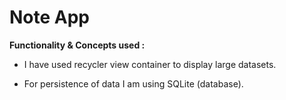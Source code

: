 # Note App



<b> Functionality & Concepts used : </b>

- I have used recycler view container to display large datasets.

- For persistence of data I am using SQLite (database).

